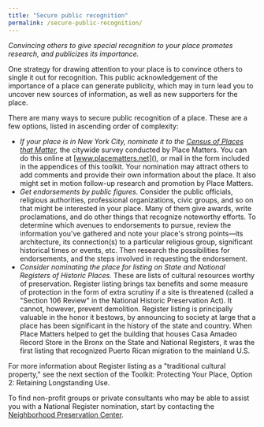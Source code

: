 ```yaml
---
title: "Secure public recognition"
permalink: /secure-public-recognition/
---
```


*Convincing others to give special recognition to your place promotes research, and publicizes its importance.*

One strategy for drawing attention to your place is to convince others
to single it out for recognition. This public acknowledgement of the
importance of a place can generate publicity, which may in turn lead you
to uncover new sources of information, as well as new supporters for the
place.

There are many ways to secure public recognition of a place. These are a
few options, listed in ascending order of complexity:

- *If your place is in New York City, nominate it to the [Census of Places that Matter](),* the citywide survey conducted by Place Matters. You can do this online at [www.placematters.net](), or mail in the form included in the appendices of this toolkit. Your nomination may attract others to add comments and provide their own information about the place. It also might set in motion follow-up research and promotion by Place Matters.
- *Get endorsements by public figures.* Consider the public officials, religious authorities, professional organizations, civic groups, and so on that might be interested in your place. Many of them give awards, write proclamations, and do other things that recognize noteworthy efforts. To determine which avenues to endorsements to pursue, review the information you've gathered and note your place's strong points—its architecture, its connection(s) to a particular religious group, significant historical times or events, etc. Then research the possibilities for endorsements, and the steps involved in requesting the endorsement.
- *Consider nominating the place for listing on State and National Registers of Historic Places.* These are lists of cultural resources worthy of preservation. Register listing brings tax benefits and some measure of protection in the form of extra scrutiny if a site is threatened (called a "Section 106 Review" in the National Historic Preservation Act). It cannot, however, prevent demolition. Register listing is principally valuable in the honor it bestows, by announcing to society at large that a place has been significant in the history of the state and country. When Place Matters helped to get the building that houses Casa Amadeo Record Store in the Bronx on the State and National Registers, it was the first listing that recognized Puerto Rican migration to the mainland U.S.

For more information about Register listing as a "traditional cultural property," see the next section of the Toolkit: Protecting Your Place, Option 2: Retaining Longstanding Use.

To find non-profit groups or private consultants who may be able to assist you with a National Register nomination, start by contacting the [Neighborhood Preservation Center](http://www.neighborhoodpreservationcenter.org/).
